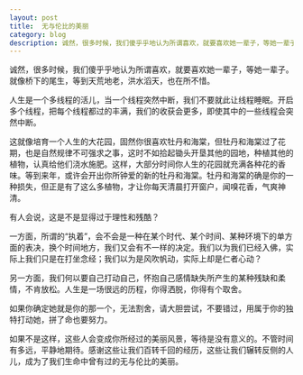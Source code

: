 ```yaml
---
layout: post
title:  无与伦比的美丽
category: blog
description: 诚然，很多时候，我们傻乎乎地认为所谓喜欢，就要喜欢她一辈子，等她一辈子。就像桥下的尾生，等到天荒地老，洪水滔天，也在所不惜。
---
```


诚然，很多时候，我们傻乎乎地认为所谓喜欢，就要喜欢她一辈子，等她一辈子。就像桥下的尾生，等到天荒地老，洪水滔天，也在所不惜。

人生是一个多线程的活儿，当一个线程突然中断，我们不要就此让线程睡眠。开启多个线程，把每个线程都过的丰满，我们的收获会更多，即使其中的一些线程会突然中断。

这就像培育一个人生的大花园，固然你很喜欢牡丹和海棠，但牡丹和海棠过了花期，也是自然规律不可强求之事，这时不如拾起锄头开垦其他的园地，种植其他的植物，认真给他们浇水施肥。这样，大部分时间你人生的花园就充满各种花的香味。等到来年，或许会开出你所钟爱的新的牡丹和海棠。牡丹和海棠的确是你的一种损失，但正是有了这么多植物，才让你每天清晨打开窗户，闻嗅花香，气爽神清。

有人会说，这是不是显得过于理性和残酷？

一方面，所谓的“执着”，会不会是一种在某个时代、某个时间、某种环境下的单方面的表决，换个时间地方，我们又会有不一样的决定。我们以为我们已经入佛，实际上我们只是在打坐念经；我们以为是风吹帆动，实际上却是仁者心动？

另一方面，我们何以要自己打动自己，怀抱自己感情缺失所产生的某种残缺和柔情，不肯放松。人生是一场很远的历程，你得洒脱，你得有个取舍。

如果你确定她就是你的那一个，无法割舍，请大胆尝试，不要错过，用属于你的独特打动她，拼了命也要努力。

如果不是这样，这些人会变成你所经过的美丽风景，等待是没有意义的。不管时间有多远，平静地期待。感谢这些让我们百转千回的经历，这些让我们辗转反侧的人儿，成为了我们生命中曾有过的无与伦比的美丽。
